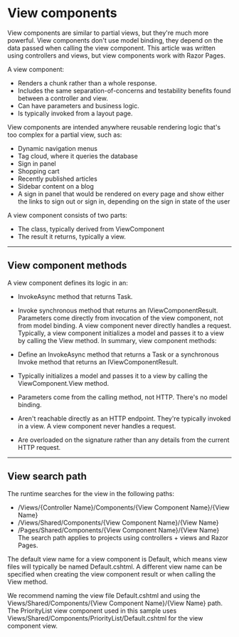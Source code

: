 # View components

View components are similar to partial views, but they're much more powerful. View components don't use model binding, they depend on the data passed when calling the view component. This article was written using controllers and views, but view components work with Razor Pages.

A view component:

- Renders a chunk rather than a whole response.
- Includes the same separation-of-concerns and testability benefits found between a controller and view.
- Can have parameters and business logic.
- Is typically invoked from a layout page.

View components are intended anywhere reusable rendering logic that's too complex for a partial view, such as:

- Dynamic navigation menus
- Tag cloud, where it queries the database
- Sign in panel
- Shopping cart
- Recently published articles
- Sidebar content on a blog
- A sign in panel that would be rendered on every page and show either the links to sign out or sign in, depending on the sign in state of the user

A view component consists of two parts:

- The class, typically derived from ViewComponent
- The result it returns, typically a view.

---

## View component methods
A view component defines its logic in an:

- InvokeAsync method that returns Task<IViewComponentResult>.
- Invoke synchronous method that returns an IViewComponentResult.
Parameters come directly from invocation of the view component, not from model binding. A view component never directly handles a request. Typically, a view component initializes a model and passes it to a view by calling the View method. In summary, view component methods:

- Define an InvokeAsync method that returns a Task<IViewComponentResult> or a synchronous Invoke method that returns an IViewComponentResult.
- Typically initializes a model and passes it to a view by calling the ViewComponent.View method.
- Parameters come from the calling method, not HTTP. There's no model binding.
- Aren't reachable directly as an HTTP endpoint. They're typically invoked in a view. A view component never handles a request.
- Are overloaded on the signature rather than any details from the current HTTP request.

---

## View search path
The runtime searches for the view in the following paths:

- /Views/{Controller Name}/Components/{View Component Name}/{View Name}
- /Views/Shared/Components/{View Component Name}/{View Name}
- /Pages/Shared/Components/{View Component Name}/{View Name}
The search path applies to projects using controllers + views and Razor Pages.

The default view name for a view component is Default, which means view files will typically be named Default.cshtml. A different view name can be specified when creating the view component result or when calling the View method.

We recommend naming the view file Default.cshtml and using the Views/Shared/Components/{View Component Name}/{View Name} path. The PriorityList view component used in this sample uses Views/Shared/Components/PriorityList/Default.cshtml for the view component view.


